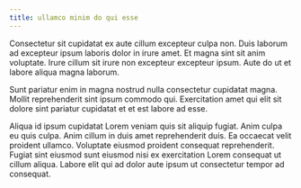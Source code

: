 ```yaml
---
title: ullamco minim do qui esse
---
```


Consectetur sit cupidatat ex aute cillum excepteur culpa non. Duis laborum ad excepteur ipsum laboris dolor in irure amet. Et magna sint sit anim voluptate. Irure cillum sit irure non excepteur excepteur ipsum. Aute do ut et labore aliqua magna laborum.

Sunt pariatur enim in magna nostrud nulla consectetur cupidatat magna. Mollit reprehenderit sint ipsum commodo qui. Exercitation amet qui elit sit dolore sint pariatur cupidatat et et est labore ad esse.

Aliqua id ipsum cupidatat Lorem veniam quis sit aliquip fugiat. Anim culpa eu quis culpa. Anim cillum in duis amet reprehenderit duis. Ea occaecat velit proident ullamco. Voluptate eiusmod proident consequat reprehenderit. Fugiat sint eiusmod sunt eiusmod nisi ex exercitation Lorem consequat ut cillum aliqua. Labore elit qui ad dolor aute ipsum ut consectetur tempor ad consequat.